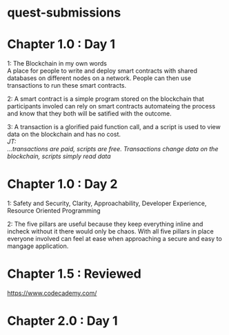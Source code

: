 # quest-submissions

# Chapter 1.0 : Day 1 
  1: The Blockchain in my own words  
     A place for people to write and deploy smart contracts
     with shared databases on different nodes on a network.
     People can then use transactions to run these smart contracts.
  
  2: A smart contract is a simple program stored on the blockchain
     that participants involed can rely on smart contracts automateing
     the process and know that they both will be satified with the outcome.
     
  3: A transaction is a glorified paid function call, and a script is
     used to view data on the blockchain and has no cost.<br>
     <i>JT:</i><br>
     <i>...transactions are paid, scripts are free. Transactions change data on the blockchain, scripts simply read data</i>
     
# Chapter 1.0 : Day 2
  
  1: Safety and Security, Clarity, Approachability, Developer Experience, Resource Oriented Programming
  
  2: The five pillars are useful because they keep everything inline and incheck without it there would only 
     be chaos. With all five pillars in place everyone involved can feel at ease when approaching a secure and 
     easy to mangage application.
     
# Chapter 1.5 : Reviewed
  https://www.codecademy.com/<br>
  

# Chapter 2.0 : Day 1
